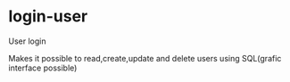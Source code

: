 # login-user
User login

Makes it possible to read,create,update and delete users using SQL(grafic interface possible)
